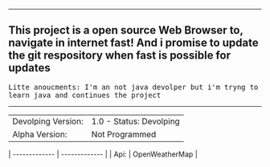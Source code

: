 <hr>
<h2>This project is a open source Web Browser to, navigate in internet fast! And i promise to update the git respository when fast is possible for updates</h2>
<tt>Litte anoucments: I'm an not java devolper but i'm tryng to learn java and continues the project</tt>
<hr>


|   |  |
| ------------- | ------------- |
| Devolping Version:  | 1.0 - Status: Devolping  |
| Alpha Version:  | Not Programmed  |


| -------------  | -------------  |
| Api:  | OpenWeatherMap   |

